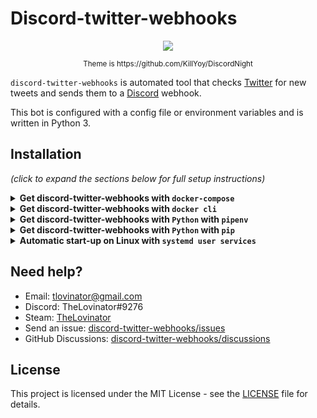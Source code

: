 # Discord-twitter-webhooks

<p align="center">
  <img src="https://raw.githubusercontent.com/TheLovinator1/discord-twitter-webhooks/master/Bot.png" />
</p>

<p align="center"><sup> Theme is https://github.com/KillYoy/DiscordNight <sup></p>

`discord-twitter-webhooks` is automated tool that checks [Twitter](https://twitter.com) for new tweets and sends them to a [Discord](https://discord.com/) webhook.

This bot is configured with a config file or environment variables and is written in Python 3.

## Installation

*(click to expand the sections below for full setup instructions)*

<details>
<summary><b>Get discord-twitter-webhooks with <code>docker-compose</code></b></summary><br/><br/>

docker-compose.yml:

```yaml
version: "3"
services:
  discord-twitter-webhooks:
    image: thelovinator/discord-twitter-webhooks
    env_file:
      - .env
    container_name: discord-twitter-webhooks
    environment:
      - WEBHOOK_URL=${WEBHOOK_URL}
      - WEBHOOK_URL_ERROR=${WEBHOOK_URL_ERROR}
      - CONSUMER_KEY=${CONSUMER_KEY}
      - CONSUMER_SECRET=${CONSUMER_SECRET}
      - ACCESS_TOKEN=${ACCESS_TOKEN}
      - ACCESS_TOKEN_SECRET=${ACCESS_TOKEN_SECRET}
      - USERS_TO_FOLLOW=${USERS_TO_FOLLOW}
      - LOG_LEVEL=${LOG_LEVEL}
      - DISCORD_OWNER_ID=${DISCORD_OWNER_ID}
    restart: unless-stopped
```

This bot on [Docker Hub](https://hub.docker.com/repository/docker/thelovinator/discord-reminder-bot).

## Environment variables

No space should be between the equal sign in your .env.

Right click channel you want the tweets in -> Integrations -> Webhooks -> New Webhook -> Copy Webhook URL

* WEBHOOK_URL=https://discordapp.com/api/webhooks/582694/a3hmHAXItB_lzSYBx0-CeVeUDqac1vT
* WEBHOOK_URL_ERROR=https://discordapp.com/api/webhooks/58304394/a3CMwHAXItB_lzBx0-CeVPI1ac1vT
  
Go to [Twitter](https://developer.twitter.com/en/portal/apps/new) and create an app. If you don't get one try to fill out as much as possible. After it is created go to Keys and tokens. CONSUMER_KEY = API key, CONSUMER_SECRET = API key secret:

* CONSUMER_KEY=ASFkopkoasfPOFkopaf
* CONSUMER_SECRET=ASFkopkoasfPOFkopafASFkopkoasfPOFkopafASFkopkoasfPOFkopaf
* ACCESS_TOKEN=1294501204821094-kKPOASPKOFpkoaskfpo
* ACCESS_TOKEN_SECRET=ASKOpokfpkoaspofOPFPO2908iAKOPSFKPO

List of Twitter users to follow, comma separated list with no spaces.

* USERS_TO_FOLLOW=12549841489201410,18205090125,852185020125098

How much logging that should be sent to the terminal. Can be CRITICAL, ERROR, WARNING, INFO or DEBUG

* LOG_LEVEL=INFO

Enable Developer Mode in Discord settings and right click your username and Copy ID. This is used only for errors.

* DISCORD_OWNER_ID=126462229892694018

</details>
<details>
<summary><b>Get discord-twitter-webhooks with <code>docker cli</code></b></summary><br/><br/>

```console
docker run -d \
  --name=discord-twitter-webhooks \
  -e WEBHOOK_URL=https://discord.com/api/webhooks/151256151521/Drw1jBO9Xyo1hAVsvaNdI1d077dOsfsafAV-nxIDvH-XJeSIeAVavasvkM0Vu \
  -e WEBHOOK_URL_ERROR=https://discord.com/api/webhooks/151256151521/Drw1jBO9Xyo1hAVsvaNdI1d077dOsfsafAV-nxIDvH-XJeSIeAVavasvkM0Vu \
  -e CONSUMER_KEY=akaopspokfpofasfsaf \
  -e CONSUMER_SECRET=fsa0fskaopfsoapfkofskaopfskopafskopaf \
  -e ACCESS_TOKEN=1521521515-JeASFAd0cGtASifvSSaSFmIr4kopAw8V0oyiH6jN \
  -e ACCESS_TOKEN_SECRET=VlHAS12FYqkQdASFd5XvyunwPaS12F8zPMTZ6IZASF1No \
  -e USERS_TO_FOLLOW=1114707756,36803580 \
  -e LOG_LEVEL=INFO \
  -e DISCORD_OWNER_ID=126462229892694018 \
  --restart unless-stopped \
  thelovinator/discord-twitter-webhooks
```

This bot on [Docker Hub](https://hub.docker.com/repository/docker/thelovinator/discord-reminder-bot).

## Environment variables

No space should be between the equal sign in your .env.

Right click channel you want the tweets in -> Integrations -> Webhooks -> New Webhook -> Copy Webhook URL

* WEBHOOK_URL=https://discordapp.com/api/webhooks/582694/a3hmHAXItB_lzSYBx0-CeVeUDqac1vT
* WEBHOOK_URL_ERROR=https://discordapp.com/api/webhooks/58304394/a3CMwHAXItB_lzBx0-CeVPI1ac1vT
  
Go to [Twitter](https://developer.twitter.com/en/portal/apps/new) and create an app. If you don't get one try to fill out as much as possible. After it is created go to Keys and tokens. CONSUMER_KEY = API key, CONSUMER_SECRET = API key secret:

* CONSUMER_KEY=ASFkopkoasfPOFkopaf
* CONSUMER_SECRET=ASFkopkoasfPOFkopafASFkopkoasfPOFkopafASFkopkoasfPOFkopaf
* ACCESS_TOKEN=1294501204821094-kKPOASPKOFpkoaskfpo
* ACCESS_TOKEN_SECRET=ASKOpokfpkoaspofOPFPO2908iAKOPSFKPO

List of Twitter users to follow, comma separated list with no spaces.

* USERS_TO_FOLLOW=12549841489201410,18205090125,852185020125098

How much logging that should be sent to the terminal. Can be CRITICAL, ERROR, WARNING, INFO or DEBUG

* LOG_LEVEL=INFO

Enable Developer Mode in Discord settings and right click your username and Copy ID. This is used only for errors.

* DISCORD_OWNER_ID=126462229892694018

</details>
<details>
<summary><b>Get discord-twitter-webhooks with <code>Python</code> with <code>pipenv</code></b></summary>

* Install latest version of Python 3.9.
* Install pipenv
  * `pip install pipenv`
* Install requirements and make virtual environment
  * `pipenv install`
* Rename .env.example to .env and fill it with things from [Twitter](https://developer.twitter.com) and [TweeterID](https://tweeterid.com). If you don't want to use the .env-file you can add variables to your environment.
* Start the bot
  * `pipenv run python main.py`

## Environment variables

No space should be between the equal sign in your .env.

Right click channel you want the tweets in -> Integrations -> Webhooks -> New Webhook -> Copy Webhook URL

* WEBHOOK_URL=https://discordapp.com/api/webhooks/582694/a3hmHAXItB_lzSYBx0-CeVeUDqac1vT
* WEBHOOK_URL_ERROR=https://discordapp.com/api/webhooks/58304394/a3CMwHAXItB_lzBx0-CeVPI1ac1vT
  
Go to [Twitter](https://developer.twitter.com/en/portal/apps/new) and create an app. If you don't get one try to fill out as much as possible. After it is created go to Keys and tokens. CONSUMER_KEY = API key, CONSUMER_SECRET = API key secret:

* CONSUMER_KEY=ASFkopkoasfPOFkopaf
* CONSUMER_SECRET=ASFkopkoasfPOFkopafASFkopkoasfPOFkopafASFkopkoasfPOFkopaf
* ACCESS_TOKEN=1294501204821094-kKPOASPKOFpkoaskfpo
* ACCESS_TOKEN_SECRET=ASKOpokfpkoaspofOPFPO2908iAKOPSFKPO

List of Twitter users to follow, comma separated list with no spaces.

* USERS_TO_FOLLOW=12549841489201410,18205090125,852185020125098

How much logging that should be sent to the terminal. Can be CRITICAL, ERROR, WARNING, INFO or DEBUG

* LOG_LEVEL=INFO

Enable Developer Mode in Discord settings and right click your username and Copy ID. This is used only for errors.

* DISCORD_OWNER_ID=126462229892694018

</details>

<details>
<summary><b>Get discord-twitter-webhooks with <code>Python</code> with <code>pip</code></b></summary>

* Install latest version of Python 3 for your operating system
* Download project from GitHub and change directory into it
* (Optional) Create virtual environment:
  * `python -m venv .venv`
    * Activate virtual environment:
      * Windows:  `.\.venv\Scripts\activate`
      * Not windows:  `source .venv/bin/activate`
* Install requirements
  * `pip install -r requirements.txt`
* Rename .env.example to .env and fill it with things from [Twitter](https://developer.twitter.com) and [TweeterID](https://tweeterid.com). If you don't want to use the .env-file you can add variables to your environment.
* Start the bot (inside the activated virtual environment if you made one):
  * `python main.py`

## Environment variables

No space should be between the equal sign in your .env.

Right click channel you want the tweets in -> Integrations -> Webhooks -> New Webhook -> Copy Webhook URL

* WEBHOOK_URL=https://discordapp.com/api/webhooks/582694/a3hmHAXItB_lzSYBx0-CeVeUDqac1vT
* WEBHOOK_URL_ERROR=https://discordapp.com/api/webhooks/58304394/a3CMwHAXItB_lzBx0-CeVPI1ac1vT
  
Go to [Twitter](https://developer.twitter.com/en/portal/apps/new) and create an app. If you don't get one try to fill out as much as possible. After it is created go to Keys and tokens. CONSUMER_KEY = API key, CONSUMER_SECRET = API key secret:

* CONSUMER_KEY=ASFkopkoasfPOFkopaf
* CONSUMER_SECRET=ASFkopkoasfPOFkopafASFkopkoasfPOFkopafASFkopkoasfPOFkopaf
* ACCESS_TOKEN=1294501204821094-kKPOASPKOFpkoaskfpo
* ACCESS_TOKEN_SECRET=ASKOpokfpkoaspofOPFPO2908iAKOPSFKPO

List of Twitter users to follow, comma separated list with no spaces.

* USERS_TO_FOLLOW=12549841489201410,18205090125,852185020125098

How much logging that should be sent to the terminal. Can be CRITICAL, ERROR, WARNING, INFO or DEBUG

* LOG_LEVEL=INFO

Enable Developer Mode in Discord settings and right click your username and Copy ID. This is used only for errors.

* DISCORD_OWNER_ID=126462229892694018

</details>

<details>
<summary><b>Automatic start-up on Linux with <code>systemd user services</code></b></summary>

All the user services will be placed in ~/.config/systemd/user/.

User instance of systemd does not inherit any of the environment variables set in places like .bashrc so I recommend you use the .env file.

You may have to modify WorkingDirectory and/or ExecStart. The example have it cloned directly in home.

```ini
~/.config/systemd/user/discord-twitter-webhooks.service

[Unit]
Description=discord-twitter-webhooks
Wants=network-online.target
After=network-online.target

[Service]
Type=simple
WorkingDirectory=%h/discord-twitter-webhooks
ExecStart=/usr/bin/pipenv run python %h/discord-twitter-webhooks/main.py
Restart=always

[Install]
WantedBy=default.target
```

* Start the bot. (You can also use stop and restart instead of start)
  * `systemctl --user start discord-twitter-webhooks`

* Start bot automatically at boot. You may need to run `loginctl enable-linger`
  * `systemctl --user enable discord-twitter-webhooks`

* Check status
  * `systemctl --user status discord-twitter-webhooks`
  
* Reading the journal
  * `journalctl --user-unit discord-twitter-webhooks`

</details>

## Need help?

* Email: [tlovinator@gmail.com](mailto:tlovinator@gmail.com)
* Discord: TheLovinator#9276
* Steam: [TheLovinator](https://steamcommunity.com/id/TheLovinator/)
* Send an issue: [discord-twitter-webhooks/issues](https://github.com/TheLovinator1/discord-twitter-webhooks/issues)
* GitHub Discussions: [discord-twitter-webhooks/discussions](https://github.com/TheLovinator1/discord-twitter-webhooks/discussions)

## License

This project is licensed under the MIT License - see the [LICENSE](LICENSE) file for details.
